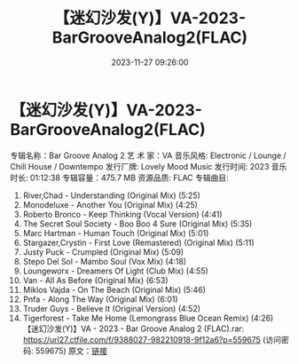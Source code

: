 ﻿---
title: 【迷幻沙发(Y)】VA-2023-BarGrooveAnalog2(FLAC)
date: 2023-11-27 09:26:00
categories: 古典音乐、新世纪、纯音雅乐
tags: 纯音雅乐
---
# 【迷幻沙发(Y)】VA-2023-BarGrooveAnalog2(FLAC)

专辑名称：Bar Groove Analog 2
艺 术 家：VA
音乐风格: Electronic / Lounge / Chill House / Downtempo
发行厂牌: Lovely Mood Music
发行时间: 2023
音乐时长: 01:12:38
专辑容量：475.7 MB
资源品质: FLAC
专辑曲目:
01. River,Chad - Understanding (Original Mix) (5:25)
02. Monodeluxe - Another You (Original Mix) (4:25)
03. Roberto Bronco - Keep Thinking (Vocal Version) (4:41)
04. The Secret Soul Society - Boo Boo 4 Sure (Original Mix)
(5:35)
05. Marc Hartman - Human Touch (Original Mix) (5:01)
06. Stargazer,Crystin - First Love (Remastered) (Original Mix)
(5:11)
07. Justy Puck - Crumpled (Original Mix) (5:09)
08. Stepo Del Sol - Mambo Soul (Vox Mix) (4:18)
09. Loungeworx - Dreamers Of Light (Club Mix) (4:55)
10. Van - All As Before (Original Mix) (6:53)
11. Miklos Vajda - On The Beach (Original Mix) (5:46)
12. Pnfa - Along The Way (Original Mix) (6:01)
13. Truder Guys - Believe It (Original Version) (4:52)
14. Tigerforest - Take Me Home (Lemongrass Blue Ocean Remix)
(4:26)
【迷幻沙发(Y)】VA - 2023 - Bar Groove Analog 2 (FLAC).rar: https://url27.ctfile.com/f/9388027-982210918-9f12a6?p=559675
(访问密码: 559675)
原文：[链接](https://blog.sina.com.cn/s/blog_1647c7e76010313uh.html)